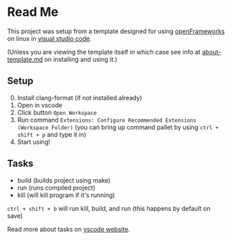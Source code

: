 # Read Me

This project was setup from a template designed for using [openFrameworks](https://openframeworks.cc/) on linux in [visual studio code](https://code.visualstudio.com/).

(Unless you are viewing the template itself in which case see info at [about-template.md](/about-template.md) on installing and using it.)

## Setup

0. Install clang-format (if not installed already)
1. Open in vscode
2. Click button `Open Workspace`
3. Run command `Extensions: Configure Recommended Extensions (Workspace Folder)` (you can bring up command pallet by using `ctrl + shift + p` and type it in)
4. Start using!

## Tasks

- build (builds project using make)
- run (runs compiled project)
- kill (will kill program if it's running)

`ctrl + shift + b` will run kill, build, and run (this happens by default on save)

Read more about tasks on [vscode website](https://code.visualstudio.com/docs/editor/tasks).
